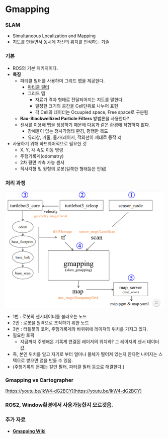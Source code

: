# Gmapping

### **SLAM**

- Simultaneous Localization and Mapping
- 지도를 만들면서 동시에 자신의 위치를 인식하는 기술

### **기본**

- ROS의 기본 패키지이다.
- **특징**
    - 파티클 필터를 사용하며 그리드 맵을 제공한다.
        - [파티클 필터](https://ko.wikipedia.org/wiki/%ED%8C%8C%ED%8B%B0%ED%81%B4_%ED%95%84%ED%84%B0)
        - 그리드 맵
            - 자료가 격자 형태로 전달되어지는 지도를 말한다.
            - 일정한 크기의 공간을 Cell단위로 나누어 표현
            - 각 Cell의 데이터는 Ocuupied space, Free space로 구분됨
    - **Rao-Blackwellized Particle Filters** 방법론을 사용한다?
    - 센서를 이용해 맵을 생성하기 때문에 다음과 같은 환경에 적합하지 않다.
        - 장애물이 없는 정사각형태 환경, 평행한 복도
        - 유리창, 거울, 물가(레이저, 적외선이 제대로 동작 x)
- 사용하기 위해 하드웨어적으로 필요한 것
    - X, Y, 각 속도 이동 명령
    - 주행기록계(odomatry)
    - 2차 평면 계측 가능 센서
    - 직사각형 및 원형의 로봇(길쭉한 형태등은 안됨)

### **처리 과정**

![gmapping](../img/gmapping.png)

- 1번 : 로봇의 센서데이터를 불러오는 노드
- 2번 : 로봇을 원격으로 조작하기 위한 노드
- 3번 : 터틀봇의 코어, 주행기록계와 바퀴위에 레이저의 위치를 가지고 있다.
- 필요한 토픽
    - 지금까지 주행해온 기록계 연결된 레이저의 위치와? 그 레이저의 센서 데이터 값.
- 즉, 본인 위치를 알고 자기로 부터 얼마나 물체가 떨어져 있는지 안다면 나머지는 스택으로 쌓으면 맵을 만들 수 있음.
- (주행기록의 문제는 칼만 필터, 파티클 필터 등으로 해결한다.)

### Gmapping vs Cartographer

[https://youtu.be/lkW4-dG2BCY](https://youtu.be/lkW4-dG2BCY)

### ROS2, Window환경에서 사용가능한지 모르겟음.

### **추가 자료**

- [**Gmapping Wiki**](http://wiki.ros.org/gmapping)